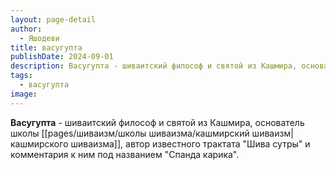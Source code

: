 ```yaml
---
layout: page-detail
author:
  - Яшодеви
title: васугупта
publishDate: 2024-09-01
description: Васугупта - шиваитский философ и святой из Кашмира, основатель школы кашмирского шиваизма, автор известного трактата Шива сутры и комментария к ним под названием Спанда карика.
tags:
  - васугупта
image:
---
```

**Васугупта** - шиваитский философ и святой из Кашмира, основатель школы [[pages/шиваизм/школы шиваизма/кашмирский шиваизм|кашмирского шиваизма]], автор известного трактата "Шива сутры" и комментария к ним под названием "Спанда карика".

